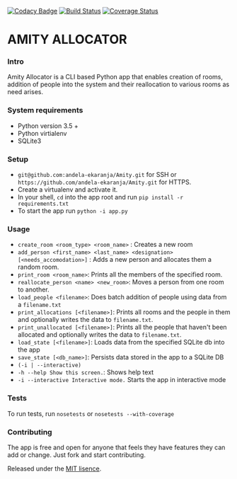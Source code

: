 [![Codacy Badge](https://api.codacy.com/project/badge/Grade/77d1b2d24edc49ce91f480998d73bafa)](https://www.codacy.com/app/edward-karanja/Amity?utm_source=github.com&amp;utm_medium=referral&amp;utm_content=andela-ekaranja/Amity&amp;utm_campaign=Badge_Grade)
[![Build Status](https://travis-ci.org/andela-ekaranja/Amity.svg?branch=ft-db-integration)](https://travis-ci.org/andela-ekaranja/Amity)
[![Coverage Status](https://coveralls.io/repos/github/andela-ekaranja/Amity/badge.svg?branch=master)](https://coveralls.io/github/andela-ekaranja/Amity?branch=master)

# AMITY ALLOCATOR
### Intro
Amity Allocator is a CLI based Python app that enables creation of rooms, addition of people into the system and their reallocation to various rooms as need arises.
### System requirements
- Python version 3.5 +
- Python virtialenv
- SQLite3

### Setup
- `git@github.com:andela-ekaranja/Amity.git` for SSH or `https://github.com/andela-ekaranja/Amity.git` for HTTPS.
- Create a virtualenv and activate it.
- In your shell, `cd` into the app root and run `pip install -r requirements.txt`
- To start the app run `python -i app.py`

### Usage
- `create_room <room_type> <room_name>` : Creates a new room
- `add_person <first_name> <last_name> <designation> [<needs_accomodation>]` : Adds a new person and allocates them a random room.
- `print_room <room_name>`: Prints all the members of the specified room.
- `reallocate_person <name> <new_room>`: Moves a person from one room to another.
- `load_people <filename>`: Does batch addition of people using data from a `filename.txt`
- `print_allocations [<filename>]`: Prints all rooms and the people in them and optionally writes the data to `filename.txt`.
- `print_unallocated [<filename>]`: Prints all the people that haven't been allocated and optionally writes the data to `filename.txt`.
- `load_state [<filename>]`: Loads data from the specified SQLite db into the app
- `save_state [<db_name>]`: Persists data stored in the app to a SQLite DB
- `(-i | --interactive)`
- 	`-h --help Show this screen.`:  Shows help text
-	`-i --interactive Interactive mode.` Starts the app in interactive mode

### Tests
To run tests, run `nosetests` or `nosetests --with-coverage`

### Contributing
The app is free and open for anyone that feels they have features they can add or change. Just fork and start contributing.

Released under the [MIT lisence](https://opensource.org/licenses/MIT).
